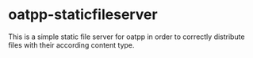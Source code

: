 # oatpp-staticfileserver
This is a simple static file server for oatpp in order to correctly distribute files with their according content type.


